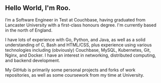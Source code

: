 ## Hello World, I'm Roo.

I’m a Software Engineer in Test at Couchbase, having graduated from Lancaster University with a first-class honours degree. I'm currently based in the north of England.

I have lots of experience with Go, Python, and Java, as well as a solid understanding of C, Bash and HTML/CSS, plus experience using various technologies including (obviously) Couchbase, MySQL, Kubernetes, Git, Nginx, and Docker. I have an interest in networking, distributed computing, and backend development.

My GitHub is primarily some personal projects and forks of work repositories, as well as some coursework from my time at University.
